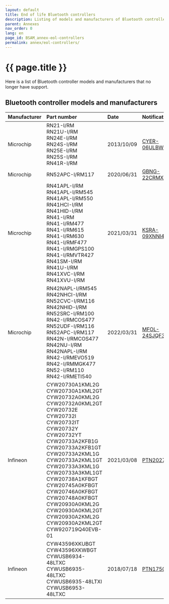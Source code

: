 ```yaml
---
layout: default
title: End of life Bluetooth controllers
description: Listing of models and manufacturers of Bluetooth controllers that no longer have support
parent: Annexes
nav_order: 0
lang: en
page_id: BSAM_annex-eol-controllers
permalink: annex/eol-controllers/
---
```


# {{ page.title }}

Here is a list of Bluetooth controller models and manufacturers that no longer have support.

## Bluetooth controller models and manufacturers

| Manufacturer  | Part number                                                                                                                           | Date          | Notification                                                                                      |
|:--------------|:--------------------------------------------------------------------------------------------------------------------------------------|:--------------|:--------------------------------------------------------------------------------------------------|
| Microchip     | RN21-I/RM<br />RN21U-I/RM<br />RN24E-I/RM<br />RN24S-I/RM<br />RN25E-I/RM<br />RN25S-I/RM<br />RN41R-I/RM                             | 2013/10/09    | [CYER-06ULBW634](https://www.microchip.com/product-change-notifications/#/5575/CYER-06ULBW634)    |
| Microchip     | RN52APC-I/RM117                                                                                                                       | 2020/06/31    | [GBNG-22CRMX022](https://www.microchip.com/product-change-notifications/#/13631/GBNG-22CRMX022)   |
| Microchip     | RN41APL-I/RM<br /> RN41APL-I/RM545<br />RN41APL-I/RM550<br />RN41HCI-I/RM<br />RN41HID-I/RM<br />RN41-I/RM<br />RN41-I/RM477<br />RN41-I/RM615<br />RN41-I/RM630<br />RN41-I/RMF477<br />RN41-I/RMGPS100<br />RN41-I/RMVTR427<br />RN41SM-I/RM<br />RN41U-I/RM<br />RN41XVC-I/RM<br />RN41XVU-I/RM                                                                                                                                           | 2021/03/31    | [KSRA-09XNNI441](https://www.microchip.com/product-change-notifications/#/14911/KSRA-09XNNI441)   |
| Microchip     | RN42NAPL-I/RM545<br />RN42NHCI-I/RM<br />RN52CVC-I/RM116<br />RN42NHID-I/RM<br />RN52SRC-I/RM100<br />RN42-I/RMCOS477<br />RN52UDF-I/RM116<br />RN52APC-I/RM117<br />RN42N-I/RMCOS477<br />RN42NU-I/RM<br />RN42NAPL-I/RM<br />RN42-I/RMEVO519<br />RN42-I/RMMGK477<br />RN52-I/RM110<br />RN42-I/RMETI540                                                                                                                                        | 2022/03/31    | [MFOL-24SJQF382](https://www.microchip.com/product-change-notifications/#/17990/MFOL-24SJQF382)   |
| Infineon      | CYW20730A1KML2G<br />CYW20730A1KML2GT<br />CYW20732A0KML2G<br />CYW20732A0KML2GT<br />CYW20732E<br />CYW20732I<br />CYW20732IT<br />CYW20732Y<br />CYW20732YT<br />CYW20733A2KFB1G<br />CYW20733A2KFB1GT<br />CYW20733A2KML1G<br />CYW20733A2KML1GT<br />CYW20733A3KML1G<br />CYW20733A3KML1GT<br />CYW20738A1KFBGT<br />CYW20745A0KFBGT<br />CYW20746A0KFBGT<br />CYW20748A0KFBGT<br />CYW20930A0KML2G<br />CYW20930A0KML2GT<br />CYW20930A2KML2G<br />CYW20930A2KML2GT<br />CYW920719Q40EVB-01                                                                                                                                     | 2021/03/08    | [PTN202703A](https://www.mouser.com/PCN/Cypress_Semiconductor_PTN202703A.pdf)                     |
| Infineon      | CYW43596XKUBGT<br />CYW43596XKWBGT<br />CYWUSB6934-48LTXC<br />CYWUSB6935-48LTXC<br />CYWUSB6935-48LTXI<br />CYWUSB6953-48LTXC<br />  | 2018/07/18    | [PTN175005](https://media.digikey.com/pdf/PCNs/Cypress%20Semiconductor/PTN175005.pdf)             |
